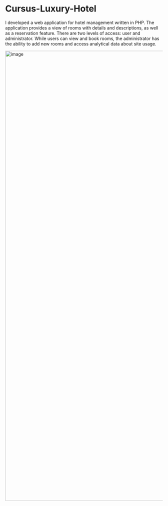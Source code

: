 # Cursus-Luxury-Hotel

I developed a web application for hotel management written in PHP. The application provides a view of rooms with details and descriptions, as well as a reservation feature. There are two levels of access: user and administrator. While users can view and book rooms, the administrator has the ability to add new rooms and access analytical data about site usage.

<img width="1440" alt="image" src="https://github.com/adnanzenulovic/Cursus-Luxury-Hotel/assets/110777496/c46b2b3d-5bc1-40c2-951a-2778fe5e6897">

